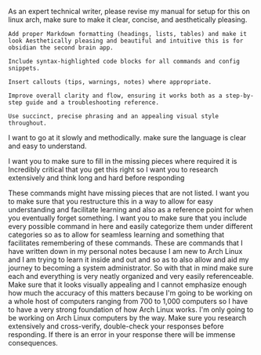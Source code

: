 As an expert technical writer, please revise my manual for setup for this on linux arch,  make sure to make it clear, concise, and aesthetically pleasing.

    Add proper Markdown formatting (headings, lists, tables) and make it look Aesthetically pleasing and beautiful and intuitive this is for obsidian the second brain app.

    Include syntax‐highlighted code blocks for all commands and config snippets.

    Insert callouts (tips, warnings, notes) where appropriate.

    Improve overall clarity and flow, ensuring it works both as a step‐by‐step guide and a troubleshooting reference.

    Use succinct, precise phrasing and an appealing visual style throughout.

 I want to go at it slowly and methodically. 
make sure the language is clear and easy to understand. 

I want you to make sure to fill in the missing pieces where required it is Incredibly critical that you get this right so I want you to research extensively and think long and hard before responding

These commands might have missing pieces that are not listed. I want you to make sure that you restructure this in a way to allow for easy understanding and facilitate learning and also as a reference point for when you eventually forget something. I want you to make sure that you include every possible command in here and easily categorize them under different categories so as to allow for seamless learning and something that facilitates remembering of these commands. These are commands that I have written down in my personal notes because I am new to Arch Linux and I am trying to learn it inside and out and so as to also allow and aid my journey to becoming a system administrator. So with that in mind make sure each and everything is very neatly organized and very easily referenceable. Make sure that it looks visually appealing and I cannot emphasize enough how much the accuracy of this matters because I'm going to be working on a whole host of computers ranging from 700 to 1,000 computers so I have to have a very strong foundation of how Arch Linux works. I'm only going to be working on Arch Linux computers by the way. Make sure you research extensively and cross-verify, double-check your responses before responding. If there is an error in your response there will be immense consequences.
